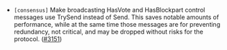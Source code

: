 - `[consensus]` Make broadcasting HasVote and HasBlockpart control messages
    use TrySend instead of Send. This saves notable amounts of performance,
    while at the same time those messages are for preventing redundancy, not critical, and may be dropped without risks for the protocol.
  ([\#3151](https://github.com/cometbft/cometbft/issues/3151))
